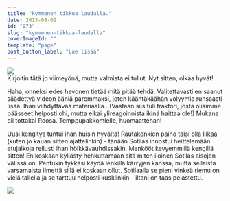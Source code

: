 ```yaml
---
title: "kymmenen tikkua laudalla."
date: 2013-08-02
id: "973"
slug: "kymmenen-tikkua-laudalla"
coverImageId: ""
template: "page"
post_button_label: "Lue lisää"
---
```


[![](/images/sdfsd.png)](http://1.bp.blogspot.com/-LUFhYqAwf1Y/Ufqo1bOb8sI/AAAAAAAAGeQ/lleRxgsWNHE/s1600/sdfsd.png)  
Kirjoitin tätä jo viimeyönä, mutta valmista ei tullut. Nyt sitten, olkaa hyvät!

Haha, onneksi edes hevonen tietää mitä pitää tehdä. Valitettavasti en saanut säädettyä videon ääniä paremmaksi, joten kääntäkäähän volyymia runsaasti lisää. Ihan viihdyttävää materiaalia.. (Vastaan siis tuli traktori, josta olisimme päässeet helposti ohi, mutta eikai ylireagoinnista ikinä haittaa ole!) Mukana oli tottakai Roosa. Temppupakkomielle, huomaattehan!

Uusi kengitys tuntui ihan huisin hyvältä! Rautakenkien paino taisi olla liikaa (kuten jo kauan sitten ajattelinkin) - tänään Sotilas innostui heittelemään etujalkoja reilusti ihan hölkkävauhdissakin. Menkööt kevyemmillä kengillä sitten! En koskaan kyllästy hehkuttamaan sitä miten iloinen Sotilas aisojen välissä on. Pentukin tykkäsi käydä lenkillä kärryjen kanssa, mutta sellaista varsamaista ilmettä sillä ei koskaan ollut. Sotilaalla se pieni vinkeä riemu on vielä tallella ja se tarttuu helposti kuskiinkin - iltani on taas pelastettu.

[![](/images/ak.png)](http://3.bp.blogspot.com/-8veSa1cvPlQ/Uftmf70qb5I/AAAAAAAAGeo/UdNIarYKlKw/s1600/ak.png)
